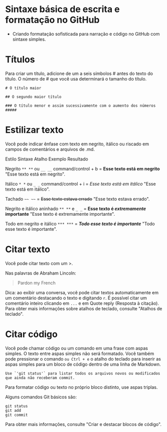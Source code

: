 # Sintaxe básica de escrita e formatação no GitHub

* Criando formatação sofisticada para narração e código no GitHub com sintaxe simples.

# Títulos

Para criar um título, adicione de um a seis símbolos # antes do texto do título. O número de # que você usa determinará o tamanho do título.

`# O título maior`

`## O segundo maior título`

`### O título menor e assim sucessivamente com o aumento dos números #####`

# Estilizar texto

Você pode indicar ênfase com texto em negrito, itálico ou riscado em campos de comentários e arquivos de .md.

Estilo	Sintaxe	Atalho	Exemplo	Resultado

Negrito	`** **` ou `__ __`	command/control + b =	**Esse texto está em negrito** "Esse texto está em negrito".

Itálico	`* *` ou `_ _`	command/control + i	= *Esse texto está em itálico*	"Esse texto está em itálico".

Tachado	`~~ ~~`	= ~~Esse texto estava errado~~	"Esse texto estava errado".

Negrito e itálico aninhado	`** **` e `_ _` = **Esse texto é _extremamente_ importante** "Esse texto é extremamente importante".

Todo em negrito e itálico	`*** ***` = ***Todo esse texto é importante***	"Todo esse texto é importante".

# Citar texto

Você pode citar texto com um >.

Nas palavras de Abraham Lincoln:

> Pardon my French

Dica: ao exibir uma conversa, você pode citar textos automaticamente em um comentário destacando o texto e digitando `r`. É possível citar um comentário inteiro clicando em `...` e em Quote reply (Resposta à citação). Para obter mais informações sobre atalhos de teclado, consulte "Atalhos de teclado".

# Citar código

Você pode chamar código ou um comando em uma frase com aspas simples. O texto entre aspas simples não será formatado. Você também pode pressionar o comando `ou Ctrl + e` o atalho do teclado para inserir as aspas simples para um bloco de código dentro de uma linha de Markdown.
```
Use `'git status'` para listar todos os arquivos novos ou modificados que ainda não receberam commit.
```
Para formatar código ou texto no próprio bloco distinto, use aspas triplas.

Alguns comandos Git básicos são:
```
git status
git add
git commit
```
Para obter mais informações, consulte "Criar e destacar blocos de código".